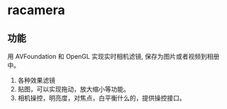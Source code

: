 # racamera

## 功能

用 AVFoundation 和 OpenGL 实现实时相机滤镜, 保存为图片或者视频到相册中。

1. 各种效果滤镜
2. 贴图，可以实现拖动，放大缩小等功能。
3. 相机操控，明亮度，对焦点，白平衡什么的，提供操控接口。

